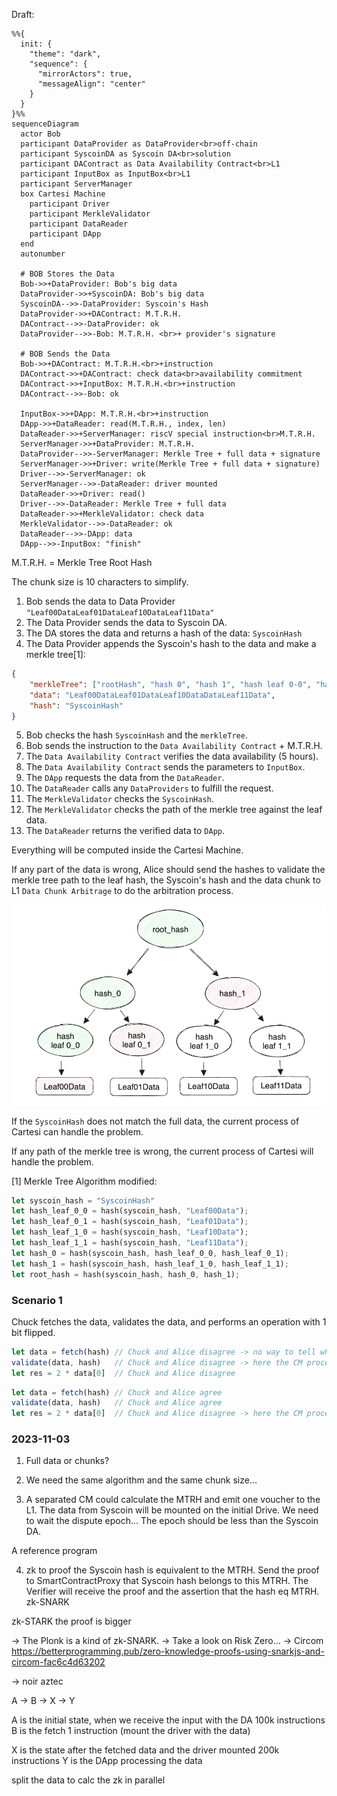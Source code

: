 Draft:

<!-- ![Alt text](images/cartesi_proposal_Syscoin_Draft.png) -->

```mermaid
%%{
  init: {
    "theme": "dark",
    "sequence": {
      "mirrorActors": true,
      "messageAlign": "center"
    }
  }
}%%
sequenceDiagram
  actor Bob
  participant DataProvider as DataProvider<br>off-chain
  participant SyscoinDA as Syscoin DA<br>solution
  participant DAContract as Data Availability Contract<br>L1
  participant InputBox as InputBox<br>L1
  participant ServerManager
  box Cartesi Machine
    participant Driver
    participant MerkleValidator
    participant DataReader
    participant DApp
  end
  autonumber

  # BOB Stores the Data
  Bob->>+DataProvider: Bob's big data
  DataProvider->>+SyscoinDA: Bob's big data
  SyscoinDA-->>-DataProvider: Syscoin's Hash
  DataProvider->>+DAContract: M.T.R.H.
  DAContract-->>-DataProvider: ok
  DataProvider-->>-Bob: M.T.R.H. <br>+ provider's signature
  
  # BOB Sends the Data
  Bob->>+DAContract: M.T.R.H.<br>+instruction
  DAContract->>+DAContract: check data<br>availability commitment
  DAContract->>+InputBox: M.T.R.H.<br>+instruction
  DAContract-->>-Bob: ok

  InputBox->>+DApp: M.T.R.H.<br>+instruction
  DApp->>+DataReader: read(M.T.R.H., index, len)
  DataReader->>+ServerManager: riscV special instruction<br>M.T.R.H.
  ServerManager->>+DataProvider: M.T.R.H.
  DataProvider-->>-ServerManager: Merkle Tree + full data + signature
  ServerManager->>+Driver: write(Merkle Tree + full data + signature)
  Driver-->>-ServerManager: ok
  ServerManager-->>-DataReader: driver mounted
  DataReader->>+Driver: read()
  Driver-->>-DataReader: Merkle Tree + full data
  DataReader->>+MerkleValidator: check data
  MerkleValidator-->>-DataReader: ok
  DataReader-->>-DApp: data
  DApp-->>-InputBox: "finish"
```
M.T.R.H. = Merkle Tree Root Hash

The chunk size is 10 characters to simplify.

1. Bob sends the data to Data Provider `"Leaf00DataLeaf01DataLeaf10DataLeaf11Data"`
2. The Data Provider sends the data to Syscoin DA.
3. The DA stores the data and returns a hash of the data: `SyscoinHash`
4. The Data Provider appends the Syscoin's hash to the data and make a merkle tree[1]:
```json
{
    "merkleTree": ["rootHash", "hash 0", "hash 1", "hash leaf 0-0", "hash leaf 0-1", "hash leaf 1-0", "hash leaf 1-1"],
    "data": "Leaf00DataLeaf01DataLeaf10DataDataLeaf11Data",
    "hash": "SyscoinHash"
}
```
5. Bob checks the hash `SyscoinHash` and the `merkleTree`.
6. Bob sends the instruction to the `Data Availability Contract` + M.T.R.H.
7. The `Data Availability Contract` verifies the data availability (5 hours).
8. The `Data Availability Contract` sends the parameters to `InputBox`.
9. The `DApp` requests the data from the `DataReader`.
10. The `DataReader` calls any `DataProviders` to fulfill the request.
11. The `MerkleValidator` checks the `SyscoinHash`.
12. The `MerkleValidator` checks the path of the merkle tree against the leaf data.
13. The `DataReader` returns the verified data to `DApp`.

Everything will be computed inside the Cartesi Machine.

If any part of the data is wrong, Alice should send the hashes to validate the merkle tree path to the leaf hash, the Syscoin's hash and the data chunk to L1 `Data Chunk Arbitrage` to do the arbitration process.

![Alt text](images/cartesi_proposal_Syscoin_Draft_merkle_tree.png)

If the `SyscoinHash` does not match the full data, the current process of Cartesi can handle the problem.

If any path of the merkle tree is wrong, the current process of Cartesi will handle the problem.

[1] Merkle Tree Algorithm modified:
```rs
let syscoin_hash = "SyscoinHash"
let hash_leaf_0_0 = hash(syscoin_hash, "Leaf00Data");
let hash_leaf_0_1 = hash(syscoin_hash, "Leaf01Data");
let hash_leaf_1_0 = hash(syscoin_hash, "Leaf10Data");
let hash_leaf_1_1 = hash(syscoin_hash, "Leaf11Data");
let hash_0 = hash(syscoin_hash, hash_leaf_0_0, hash_leaf_0_1);
let hash_1 = hash(syscoin_hash, hash_leaf_1_0, hash_leaf_1_1);
let root_hash = hash(syscoin_hash, hash_0, hash_1);
```

### Scenario 1

Chuck fetches the data, validates the data, and performs an operation with 1 bit flipped.

```js
let data = fetch(hash) // Chuck and Alice disagree -> no way to tell who is correct
validate(data, hash)   // Chuck and Alice disagree -> here the CM process will handle the problem
let res = 2 * data[0]  // Chuck and Alice disagree
```

```js
let data = fetch(hash) // Chuck and Alice agree
validate(data, hash)   // Chuck and Alice agree
let res = 2 * data[0]  // Chuck and Alice disagree -> here the CM process will handle the problem
```

### 2023-11-03

1. Full data or chunks?

2. We need the same algorithm and the same chunk size...

3. A separated CM could calculate the MTRH and emit one voucher to the L1.
The data from Syscoin will be mounted on the initial Drive.
We need to wait the dispute epoch...
The epoch should be less than the Syscoin DA.

A reference program

4. zk to proof the Syscoin hash is equivalent to the MTRH.
Send the proof to SmartContractProxy that Syscoin hash belongs to this MTRH.
The Verifier will receive the proof and the assertion that the hash eq MTRH.
zk-SNARK

zk-STARK the proof is bigger

-> The Plonk is a kind of zk-SNARK.
-> Take a look on Risk Zero...
-> Circom
https://betterprogramming.pub/zero-knowledge-proofs-using-snarkjs-and-circom-fac6c4d63202

-> noir aztec


A -> B -> X -> Y

A is the initial state, when we receive the input with the DA
  100k instructions
B is the fetch
  1 instruction
(mount the driver with the data)

X is the state after the fetched data and the driver mounted
  200k instructions
Y is the DApp processing the data

split the data to calc the zk in parallel
